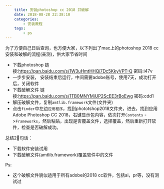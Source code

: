 ```yaml
---
    title: 安装photoshop cc 2018 并破解
    date: 2018-08-28 22:38:10
    categories:
        - 安装教程
    tags:
        - ps
---
```


为了方便自己日后查询，也方便大家，以下列出了mac上的photoshop 2018 cc 安装和破解的流程(亲测)，供大家节省时间

- 下载photoshop
链接:https://pan.baidu.com/s/1W3uHmtHHQi7Dc5KkyVPT-Q  密码:i47v
- 一步步安装， 安装结束后运行，中间需要adobe账号，使用7天，成功打开后，关闭软件
- 下载破解文件 链接:https://pan.baidu.com/s/1TB0MNYMiUP2ScEE3rBoEwg  密码:cdd1 
- 解压破解文件，复制`amtlib.framework`文件(文件夹)
- 点击`finder`中左边`应用程序`，找到phototshop2018文件夹，进去，找到应用Adobe Photoshop CC 2018，右键显示包内容，依次打开`Contents` ->`Frameworks`，然后粘贴，出现是否覆盖文件，选择覆盖，然后重新打开软件，检查是否破解成功。

总结2句话：
 - 下载软件安装试用
 - 下载破解文件(amtlib.framework)覆盖软件中的文件

 Ps:
 - 这个破解文件貌似适用于所有adobe的2018 cc软件，包括ai，pr等，没有测试过